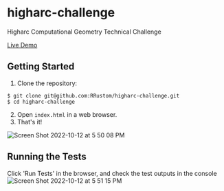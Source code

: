# higharc-challenge
Higharc Computational Geometry Technical Challenge

[Live Demo](https://rrustom.github.io/higharc-challenge/)

## Getting Started
1. Clone the repository: 
```
$ git clone git@github.com:RRustom/higharc-challenge.git
$ cd higharc-challenge
```
2. Open `index.html` in a web browser.
3. That's it!

![Screen Shot 2022-10-12 at 5 50 08 PM](https://user-images.githubusercontent.com/20623695/195376467-6cb9e255-228a-457c-8c3c-640d2ec00a8c.png)


## Running the Tests

Click 'Run Tests' in the browser, and check the test outputs in the console
![Screen Shot 2022-10-12 at 5 51 15 PM](https://user-images.githubusercontent.com/20623695/195376497-e590d305-d009-4255-9d8b-f2f5a3af5649.png)
